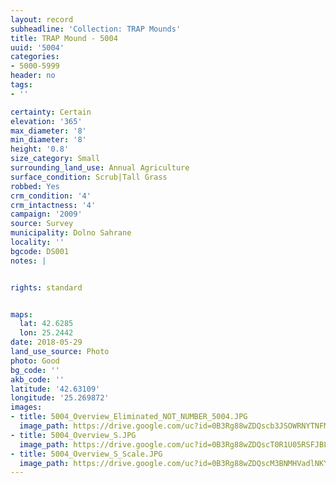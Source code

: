 ```yaml
---
layout: record
subheadline: 'Collection: TRAP Mounds'
title: TRAP Mound - 5004
uuid: '5004'
categories:
- 5000-5999
header: no
tags:
- ''

certainty: Certain
elevation: '365'
max_diameter: '8'
min_diameter: '8'
height: '0.8'
size_category: Small
surrounding_land_use: Annual Agriculture
surface_condition: Scrub|Tall Grass
robbed: Yes
crm_condition: '4'
crm_intactness: '4'
campaign: '2009'
source: Survey
municipality: Dolno Sahrane
locality: ''
bgcode: DS001
notes: |


rights: standard


maps:
  lat: 42.6285
  lon: 25.2442
date: 2018-05-29
land_use_source: Photo
photo: Good
bg_code: ''
akb_code: ''
latitude: '42.63109'
longitude: '25.269872'
images:
- title: 5004_Overview_Eliminated_NOT_NUMBER_5004.JPG
  image_path: https://drive.google.com/uc?id=0B3Rg88wZDQscb3JSOWRNYTNFMTQ
- title: 5004_Overview_S.JPG
  image_path: https://drive.google.com/uc?id=0B3Rg88wZDQscT0R1U05RSFJBLW8
- title: 5004_Overview_S_Scale.JPG
  image_path: https://drive.google.com/uc?id=0B3Rg88wZDQscM3BNMHVadlNKYzA
---
```

